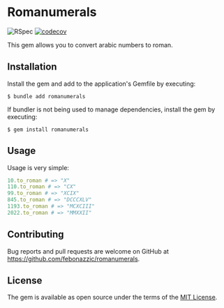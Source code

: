 # Romanumerals
![RSpec](https://github.com/febonazzic/romanumerals/actions/workflows/main.yml/badge.svg)
[![codecov](https://codecov.io/gh/febonazzic/romanumerals/branch/main/graph/badge.svg?token=3CS44P7B3J)](https://codecov.io/gh/febonazzic/romanumerals)

This gem allows you to convert arabic numbers to roman.

## Installation

Install the gem and add to the application's Gemfile by executing:

    $ bundle add romanumerals

If bundler is not being used to manage dependencies, install the gem by executing:

    $ gem install romanumerals

## Usage

Usage is very simple:

```ruby
10.to_roman # => "X" 
110.to_roman # => "CX" 
99.to_roman # => "XCIX"
845.to_roman # => "DCCCXLV"
1193.to_roman # => "MCXCIII"
2022.to_roman # => "MMXXII"
```

## Contributing

Bug reports and pull requests are welcome on GitHub at https://github.com/febonazzic/romanumerals.

## License

The gem is available as open source under the terms of the [MIT License](https://opensource.org/licenses/MIT).
